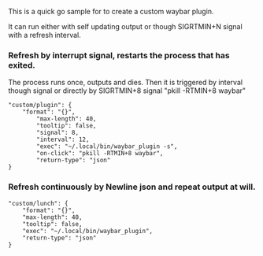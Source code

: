 This is a quick go sample for to create a custom waybar plugin.

It can run either with self updating output or though SIGRTMIN+N signal with a refresh interval.

### Refresh by interrupt signal, restarts the process that has exited.  
The process runs once, outputs and dies. Then it is triggered by interval though signal or directly by SIGRTMIN+8 signal "pkill -RTMIN+8 waybar"
```
"custom/plugin": {
	"format": "{}",
		"max-length": 40,
		"tooltip": false,
		"signal": 8,
		"interval": 12,
		"exec": "~/.local/bin/waybar_plugin -s",
		"on-click": "pkill -RTMIN+8 waybar",
		"return-type": "json"
}
```

### Refresh continuously by Newline json and repeat output at will.
```
"custom/lunch": {
	"format": "{}",
	"max-length": 40,
	"tooltip": false,
	"exec": "~/.local/bin/waybar_plugin",
	"return-type": "json"
}
```